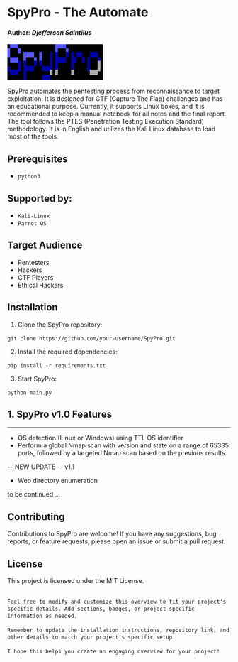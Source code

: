 # SpyPro - The Automate
#### Author: *Djefferson Saintilus*
![image](./config/bannerOfficial.svg)

SpyPro automates the pentesting process from reconnaissance to target exploitation. It is designed for CTF (Capture The Flag) challenges and has an educational purpose. Currently, it supports Linux boxes, and it is recommended to keep a manual notebook for all notes and the final report. The tool follows the PTES (Penetration Testing Execution Standard) methodology. It is in English and utilizes the Kali Linux database to load most of the tools.

## Prerequisites
- `python3`

## Supported by:
- `Kali-Linux`
- `Parrot OS`

## Target Audience
- Pentesters
- Hackers
- CTF Players
- Ethical Hackers

## Installation

1. Clone the SpyPro repository:
```
git clone https://github.com/your-username/SpyPro.git
```
2. Install the required dependencies:
```
pip install -r requirements.txt
```
3. Start SpyPro:
```
python main.py
```

## 1. SpyPro v1.0 Features
_______________________________________________________
- OS detection (Linux or Windows) using TTL OS identifier
- Perform a global Nmap scan with version and state on a range of 65335 ports, followed by a targeted Nmap scan based on the previous results.

-- NEW UPDATE -- v1.1
- Web directory enumeration

to be continued ...

## Contributing

Contributions to SpyPro are welcome! If you have any suggestions, bug reports, or feature requests, please open an issue or submit a pull request.

## License

This project is licensed under the MIT License.

```

Feel free to modify and customize this overview to fit your project's specific details. Add sections, badges, or project-specific information as needed.

Remember to update the installation instructions, repository link, and other details to match your project's specific setup.

I hope this helps you create an engaging overview for your project!
